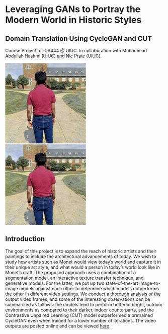 # Leveraging GANs to Portray the Modern World in Historic Styles
## Domain Translation Using CycleGAN and CUT
Course Project for CS444 @ UIUC. In collaboration with Muhammad Abdullah Hashmi (UIUC) and Nic Prate (UIUC).

![Alt Text](/gan_monet.gif) ![Alt Text](/gan_monet.gif)

## Introduction
The goal of this project is to expand the reach of historic artists and their paintings to include the architectural advancements of today. We wish to study how artists such as Monet would view today’s world and capture it in their unique art style, and what would a person in today’s world look like in Monet’s craft. The proposed approach uses a combination of a segmentation model, an interactive texture transfer technique, and generative models. For the latter, we put up two state-of-the-art image-to-image models against each other to determine which models outperforms the other in different video settings. We conduct a thorough analysis of the output video frames, and some of the interesting observations can be summarized as follows: the models tend to perform better in bright, outdoor environments as compared to their darker, indoor counterparts, and the Contrastive Unpaired Learning (CUT) model outperformed a pretrained CycleGAN even when trained for a lower number of iterations. The video outputs are posted online and can be viewed [here](https://www.youtube.com/playlist?list=PLlLS2I-uuaABND4jzxIl6pvTRNuLkokHj).
